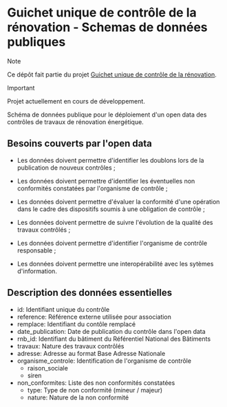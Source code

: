 # Guichet unique de contrôle de la rénovation - Schemas de données publiques

> [!NOTE]
> Ce dépôt fait partie du projet [Guichet unique de contrôle de la rénovation](https://github.com/action-21/guichet-unique-controle-renovation).

> [!IMPORTANT]
> Projet actuellement en cours de développement.

Schéma de données publique pour le déploiement d'un open data des contrôles de travaux de rénovation énergétique.

## Besoins couverts par l'open data

- Les données doivent permettre d'identifier les doublons lors de la publication de nouveux contrôles ;

- Les données doivent permettre d'identifier les éventuelles non conformités constatées par l'organisme de contrôle ;

- Les données doivent permettre d'évaluer la conformité d'une opération dans le cadre des dispositifs soumis à une obligation de contrôle ;

- Les données doivent permettre de suivre l'évolution de la qualité des travaux contrôlés ;

- Les données doivent permettre d'identifier l'organisme de contrôle responsable ;

- Les données doivent permettre une interopérabilité avec les sytèmes d'information.

## Description des données essentielles

- id: Identifiant unique du contrôle
- reference: Référence externe utilisée pour association
- remplace: Identifiant du contôle remplacé
- date_publication: Date de publication du contrôle dans l'open data
- rnb_id: Identifiant du bâtiment du Référentiel National des Bâtiments
- travaux: Nature des travaux contrôlés
- adresse: Adresse au format Base Adresse Nationale
- organisme_controle: Identification de l'organisme de contrôle
    - raison_sociale
    - siren
- non_conformites: Liste des non conformités constatées
    - type: Type de non conformité (mineur / majeur)
    - nature: Nature de la non conformité
